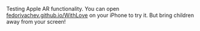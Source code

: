 Testing Apple AR functionality. You can open [fedorivachev.github.io/WithLove](fedorivachev.github.io/WithLove) on your iPhone to try it. But bring children away from your screen!
